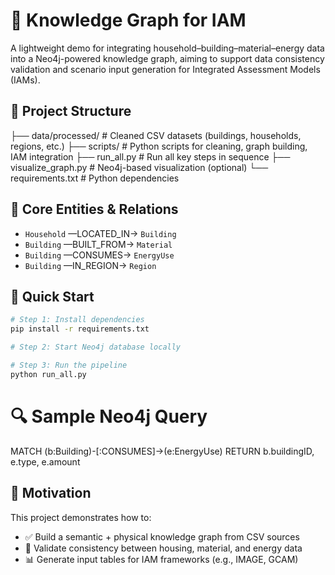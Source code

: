 # 🧠 Knowledge Graph for IAM

A lightweight demo for integrating household–building–material–energy data into a Neo4j-powered knowledge graph, aiming to support data consistency validation and scenario input generation for Integrated Assessment Models (IAMs).

## 📁 Project Structure
├── data/processed/ # Cleaned CSV datasets (buildings, households, regions, etc.) ├── scripts/ # Python scripts for cleaning, graph building, IAM integration ├── run_all.py # Run all key steps in sequence ├── visualize_graph.py # Neo4j-based visualization (optional) └── requirements.txt # Python dependencies

## 🧩 Core Entities & Relations   

- `Household` —LOCATED_IN→ `Building`
- `Building` —BUILT_FROM→ `Material`
- `Building` —CONSUMES→ `EnergyUse`
- `Building` —IN_REGION→ `Region`

## 🚀 Quick Start

```bash
# Step 1: Install dependencies
pip install -r requirements.txt

# Step 2: Start Neo4j database locally

# Step 3: Run the pipeline
python run_all.py
```
# 🔍 Sample Neo4j Query

MATCH (b:Building)-[:CONSUMES]->(e:EnergyUse)
RETURN b.buildingID, e.type, e.amount

## 🎯 Motivation

This project demonstrates how to:

- ✅ Build a semantic + physical knowledge graph from CSV sources  
- 🧪 Validate consistency between housing, material, and energy data  
- 📊 Generate input tables for IAM frameworks (e.g., IMAGE, GCAM)
